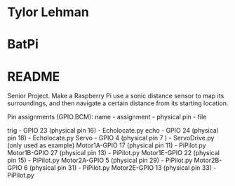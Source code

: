 # Tylor Lehman
# BatPi
# README
Senior Project. Make a Raspberry Pi use a sonic distance sensor to map its surroundings, and then navigate a certain distance from its starting location.




Pin assignments (GPIO.BCM):
name - assignment - physical pin - file

trig -  GPIO 23 (physical pin 16) - Echolocate.py
echo -  GPIO 24 (physical pin 18) - Echolocate.py
Servo - GPIO 4  (physical pin 7 ) - ServoDrive.py (only used as example)
Motor1A-GPIO 17 (physical pin 11) - PiPilot.py
Motor1B-GPIO 27 (physical pin 13) - PiPilot.py
Motor1E-GPIO 22 (physical pin 15) - PiPilot.py
Motor2A-GPIO 5  (physical pin 29) - PiPilot.py
Motor2B-GPIO 6  (physical pin 31) - PiPilot.py
Motor2E-GPIO 13 (physical pin 33) - PiPilot.py